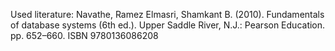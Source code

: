 Used literature:
Navathe, Ramez Elmasri, Shamkant B. (2010). Fundamentals of database systems (6th ed.). Upper Saddle River, N.J.: Pearson Education. pp. 652–660. ISBN 9780136086208
